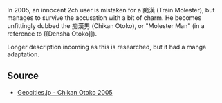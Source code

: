 In 2005, an innocent 2ch user is mistaken for a 痴漢 (Train Molester), but manages to survive the accusation with a bit of charm. He becomes unfittingly dubbed the 痴漢男 (Chikan Otoko), or "Molester Man" (in a reference to [[Densha Otoko]]).

Longer description incoming as this is researched, but it had a manga adaptation.

## Source

* [Geocities.jp - Chikan Otoko 2005](http://www.geocities.jp/chikan_otoko_2005/)